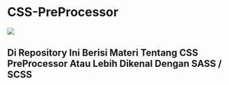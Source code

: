 # CSS-PreProcessor
<img src="https://upload.wikimedia.org/wikipedia/commons/9/96/Sass_Logo_Color.svg" />
<h2>Di Repository Ini Berisi Materi Tentang CSS PreProcessor Atau Lebih Dikenal Dengan SASS / SCSS</h2>
